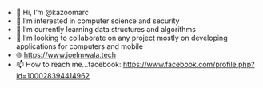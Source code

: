 - 👋 Hi, I’m @kazoomarc
- 👀 I’m interested in computer science and security
- 🌱 I’m currently learning data structures and algorithms
- 💞️ I’m looking to collaborate on any project mostly on developing applications for computers and mobile
- 🌐 https://www.joelmwala.tech 
- 📫 How to reach me...facebook: https://www.facebook.com/profile.php?id=100028394414962

<!---
kazoomarc/kazoomarc is a ✨ special ✨ repository because its `README.md` (this file) appears on your GitHub profile.
You can click the Preview link to take a look at your changes.
--->
